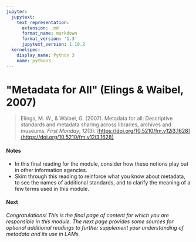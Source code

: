 ```yaml
---
jupyter:
  jupytext:
    text_representation:
      extension: .md
      format_name: markdown
      format_version: '1.3'
      jupytext_version: 1.10.2
  kernelspec:
    display_name: Python 3
    name: python3
---
```


<!-- #region id="zD_En4zNUCSs" -->
# "Metadata for All" (Elings & Waibel, 2007)

> Elings, M. W., & Waibel, G. (2007). Metadata for all: Descriptive standards and metadata sharing across libraries, archives and museums. _First Monday_, _12_(3). [https://doi.org/10.5210/fm.v12i3.1628](https://doi.org/10.5210/fm.v12i3.1628)

#### Notes

*   In this final reading for the module, consider how these notions play out in other information agencies.
*   Skim through this reading to reinforce what you know about metadata, to see the names of additional standards, and to clarify the meaning of a few terms used in this module.

#### **Next**

_Congratulations! This is the final page of content for which you are responsible in this module. The next page provides some sources for optional additional readings to further supplement your understanding of metadata and its use in LAMs._
<!-- #endregion -->
